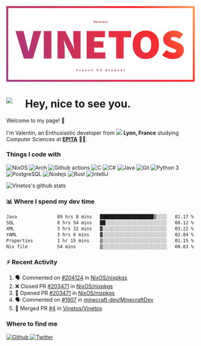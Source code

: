 <!--
**Vinetos/Vinetos** is a ✨ _special_ ✨ repository because its `README.md` (this file) appears on your GitHub profile.
-->
<a align="center" href="https://vinetos.fr">
  <img src="https://raw.githubusercontent.com/Vinetos/Vinetos/master/Vinetos%20Banner.png" />
</a>

# <img align="left" src="https://cdn.discordapp.com/emojis/938153240527265812.webp" width="10%" /> Hey, nice to see you.

Welcome to my page! :wave:  

I'm Valentin, an Enthusiastic developer from <img src="https://cdn-icons-png.flaticon.com/512/197/197560.png" width="13"/> **Lyon, France** studying Computer Sciences at [**EPITA**](https://www.epita.fr/en/) 👨‍🎓.

### Things I code with
<p>
  <img alt="NixOS" src="https://img.shields.io/badge/-NixOS-00cec9?style=flat-square&logo=nixos&logoColor=white" />
  <img alt="Arch" src="https://img.shields.io/badge/-Arch-2088FF?style=flat-square&logo=arch-linux&logoColor=white" />
  <img alt="Github actions" src="https://img.shields.io/badge/-Github_Actions-4834d4?style=flat-square&logo=github-actions&logoColor=white" />
  <img alt="C" src="https://img.shields.io/badge/-C-be2edd?style=flat-square&logo=c&logoColor=white" />
  <img alt="C#" src="https://img.shields.io/badge/-C%23-E10098?style=flat-square&logo=c#&logoColor=white" />
  <img alt="Java" src="https://img.shields.io/badge/-Java-ea2845?style=flat-square&logo=java&logoColor=white" />
  <img alt="Git" src="https://img.shields.io/badge/-Git-F05032?style=flat-square&logo=git&logoColor=white" />
  <img alt="Python 3" src="https://img.shields.io/badge/-Python%203-F7B93E?style=flat-square&logo=python&logoColor=white" />
  <img alt="PostgreSQL" src="https://img.shields.io/badge/-PostgreSQL-13aa52?style=flat-square&logo=mongodb&logoColor=white" />
  <img alt="Nodejs" src="https://img.shields.io/badge/-Nodejs-43853d?style=flat-square&logo=Node.js&logoColor=white" />
  <img alt="Rust" src="https://img.shields.io/badge/-Rust-f7f1e3?style=flat-square&logo=rust&logoColor=black" />
  <img alt="IntelliJ" src="https://img.shields.io/badge/-IntelliJ-000000?style=flat-square&logo=intellij-idea&logoColor=white" />
</p>

![Vinetos's github stats](https://github-readme-stats.vercel.app/api?username=Vinetos&show_icons=true) 

### :bar_chart: Where I spend my dev time  
<!--START_SECTION:waka-->

```text
Java               89 hrs 8 mins   ████████████████████▒░░░░   81.17 %
SQL                8 hrs 54 mins   ██░░░░░░░░░░░░░░░░░░░░░░░   08.12 %
XML                3 hrs 32 mins   ▓░░░░░░░░░░░░░░░░░░░░░░░░   03.22 %
YAML               3 hrs 6 mins    ▓░░░░░░░░░░░░░░░░░░░░░░░░   02.84 %
Properties         1 hr 15 mins    ▒░░░░░░░░░░░░░░░░░░░░░░░░   01.15 %
Nix file           54 mins         ▒░░░░░░░░░░░░░░░░░░░░░░░░   00.83 %
```

<!--END_SECTION:waka-->

### :zap: Recent Activity

<!--START_SECTION:activity-->
1. 🗣 Commented on [#204124](https://github.com/NixOS/nixpkgs/issues/204124) in [NixOS/nixpkgs](https://github.com/NixOS/nixpkgs)
2. ❌ Closed PR [#203471](https://github.com/NixOS/nixpkgs/pull/203471) in [NixOS/nixpkgs](https://github.com/NixOS/nixpkgs)
3. 💪 Opened PR [#203471](https://github.com/NixOS/nixpkgs/pull/203471) in [NixOS/nixpkgs](https://github.com/NixOS/nixpkgs)
4. 🗣 Commented on [#1907](https://github.com/minecraft-dev/MinecraftDev/issues/1907) in [minecraft-dev/MinecraftDev](https://github.com/minecraft-dev/MinecraftDev)
5. 🎉 Merged PR [#4](https://github.com/Vinetos/Vinetos/pull/4) in [Vinetos/Vinetos](https://github.com/Vinetos/Vinetos)
<!--END_SECTION:activity-->

### Where to find me
<p>
  <a href="https://github.com/Vinetos" target="_blank">
    <img alt="Github" src="https://img.shields.io/badge/GitHub-%2312100E.svg?&style=for-the-badge&logo=Github&logoColor=white" />
  </a> 
  <a href="https://twitter.com/Vinetos" target="_blank">
    <img alt="Twitter" src="https://img.shields.io/badge/twitter-%231DA1F2.svg?&style=for-the-badge&logo=twitter&logoColor=white" />
  </a> 
</p>

